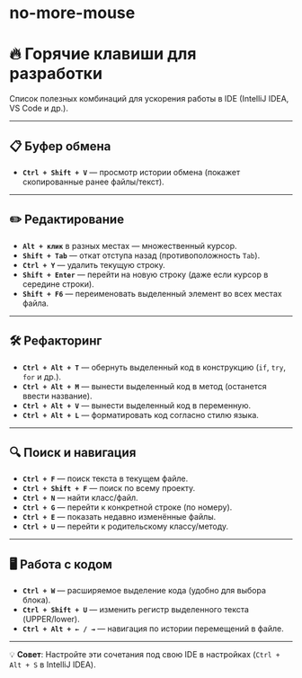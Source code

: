 # no-more-mouse

# 🔥 Горячие клавиши для разработки

Список полезных комбинаций для ускорения работы в IDE (IntelliJ IDEA, VS Code и др.).

---

## 📋 Буфер обмена
- **`Ctrl + Shift + V`** — просмотр истории обмена (покажет скопированные ранее файлы/текст).

---

## ✏️ Редактирование
- **`Alt + клик`** в разных местах — множественный курсор.
- **`Shift + Tab`** — откат отступа назад (противоположность `Tab`).
- **`Ctrl + Y`** — удалить текущую строку.
- **`Shift + Enter`** — перейти на новую строку (даже если курсор в середине строки).
- **`Shift + F6`** — переименовать выделенный элемент во всех местах файла.

---

## 🛠️ Рефакторинг
- **`Ctrl + Alt + T`** — обернуть выделенный код в конструкцию (`if`, `try`, `for` и др.).
- **`Ctrl + Alt + M`** — вынести выделенный код в метод (останется ввести название).
- **`Ctrl + Alt + V`** — вынести выделенный код в переменную.
- **`Ctrl + Alt + L`** — форматировать код согласно стилю языка.

---

## 🔍 Поиск и навигация
- **`Ctrl + F`** — поиск текста в текущем файле.
- **`Ctrl + Shift + F`** — поиск по всему проекту.
- **`Ctrl + N`** — найти класс/файл.
- **`Ctrl + G`** — перейти к конкретной строке (по номеру).
- **`Ctrl + E`** — показать недавно изменённые файлы.
- **`Ctrl + U`** — перейти к родительскому классу/методу.

---

## 🖥️ Работа с кодом
- **`Ctrl + W`** — расширяемое выделение кода (удобно для выбора блока).
- **`Ctrl + Shift + U`** — изменить регистр выделенного текста (UPPER/lower).
- **`Ctrl + Alt + ← / →`** — навигация по истории перемещений в файле.

---

💡 **Совет**: Настройте эти сочетания под свою IDE в настройках (`Ctrl + Alt + S` в IntelliJ IDEA).
